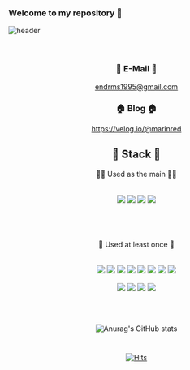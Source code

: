 ### Welcome to my repository 👋


![header](https://capsule-render.vercel.app/api?type=rounded&color=gradient&text=%20DongKeun%20Im%20&height=300&fontSize=100&textBg=true)
<br/>
<br/>
<br/>

<div align="center">

### 📧 E-Mail 📧

endrms1995@gmail.com


### 🏠 Blog 🏠

https://velog.io/@marinred

## 🔧 Stack 🔧

🧑‍💻 Used as the main 🧑‍💻  


<br/><img src="https://img.shields.io/badge/Python-3776AB?style=for-the-badge&logo=Python&logoColor=white" align='center'/>
<img src="https://img.shields.io/badge/django-092E20?style=for-the-badge&logo=django&logoColor=white" align='center'/>
<img src="https://img.shields.io/badge/django rest framework-092E20?style=for-the-badge&logo=&logoColor=white" align='center'/>
<img src="https://img.shields.io/badge/visual studio code-007ACC?style=for-the-badge&logo=Visual Studio Code&logoColor=white" align='center'/>  

 

#  
<br/>
<br/>
🧑‍ Used at least once  🧑‍

<br/>


<br/><img src="https://img.shields.io/badge/html5-E34F26?style=for-the-badge&logo=html5&logoColor=white" align='center'>
<img src="https://img.shields.io/badge/javascript-F7DF1E?style=for-the-badge&logo=javascript&logoColor=black" align='center'>
<img src="https://img.shields.io/badge/linux-FCC624?style=for-the-badge&logo=linux&logoColor=black" align='center'>
<img src="https://img.shields.io/badge/git-F05032?style=for-the-badge&logo=git&logoColor=white" align="center">
<img src="https://img.shields.io/badge/github-181717?style=for-the-badge&logo=github&logoColor=white" align='center'>
<img src="https://img.shields.io/badge/amazonaws-232F3E?style=for-the-badge&logo=amazonaws&logoColor=white" align="center">
<img src="https://img.shields.io/badge/css-1572B6?style=for-the-badge&logo=css3&logoColor=white" align="center">
<img src="https://img.shields.io/badge/bootstrap-7952B3?style=for-the-badge&logo=bootstrap&logoColor=white" align="center">   
<br/>
<img src="https://img.shields.io/badge/gunicorn-499848?style=for-the-badge&logo=gunicorn&logoColor=white" align="center">
<img src="https://img.shields.io/badge/postgresql-4169e1?style=for-the-badge&logo=postgresql&logoColor=white" align="center">
<img src="https://img.shields.io/badge/nginx-009639?style=for-the-badge&logo=nginx&logoColor=white" align="center">
<img src="https://img.shields.io/badge/Docker-2496ed?style=for-the-badge&logo=docker&logoColor=white" align="center">  
<br/>
<br/>
<br/>

![Anurag's GitHub stats](https://github-readme-stats.vercel.app/api?username=marinred&show_icons=true&theme=transparent)



#
[![Hits](https://hits.seeyoufarm.com/api/count/incr/badge.svg?url=https%3A%2F%2Fgithub.com%2Fgjbae1212%2Fmarinred&count_bg=%23C693FF&title_bg=%23555555&icon=whitesource.svg&icon_color=%23FFFFFF&title=hits&edge_flat=false)](https://hits.seeyoufarm.com)
 
 </div>
